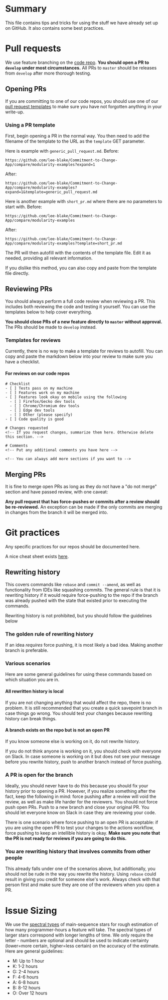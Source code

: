 # Summary
This file contains tips and tricks for using the stuff we have already set up on GitHub. It also contains some best practices.

# Pull requests
We use feature branching on the [code repo](https://github.com/lee-blake/Commitment-to-Change-App). **You should open a PR to `develop` under most circumstances.** All PRs to `master` should be releases from `develop` after more thorough testing.

## Opening PRs
If you are committing to one of our code repos, you should use one of our
[pull request templates](https://github.com/lee-blake/Commitment-to-Change-App/tree/master/.github/PULL_REQUEST_TEMPLATE) 
to make sure you have not forgotten anything in your write-up. 

### Using a PR template
First, begin opening a PR in the normal way. You then need to add the filename of the template to the URL as the `template` 
GET parameter.

Here is example with `generic_pull_request.md`. Before:
```
https://github.com/lee-blake/Commitment-to-Change-App/compare/modularity-examples?expand=1
```
After:
```
https://github.com/lee-blake/Commitment-to-Change-App/compare/modularity-examples?expand=1&template=generic_pull_request.md
```

Here is another example with `short_pr.md` where there are no parameters to start with. Before:
```
https://github.com/lee-blake/Commitment-to-Change-App/compare/modularity-examples
```
After:
```
https://github.com/lee-blake/Commitment-to-Change-App/compare/modularity-examples?template=short_pr.md
```

The PR will then autofill with the contents of the template file. Edit it as needed, providing all relevant information.

If you dislike this method, you can also copy and paste from the template file directly.

## Reviewing PRs
You should always perform a full code review when reviewing a PR. This includes both reviewing the code and testing 
it yourself. You can use the templates below to help cover everything.

**You should close PRs of a new feature directly to `master` without approval.** The PRs should be made to `develop` instead.

### Templates for reviews
Currently, there is no way to make a template for reviews to autofill. You can copy and paste the markdown below 
into your review to make sure you have a checklist.

#### For reviews on our code repos
```
# Checklist
- [ ] Tests pass on my machine
- [ ] Features work on my machine
- [ ] Features look okay on mobile using the following
  - [ ] Firefox/Gecko dev tools
  - [ ] Chrome/Chromium dev tools
  - [ ] Edge dev tools
  - [ ] Other (please specify)
- [ ] Code quality is good

# Changes requested
<!-- If you request changes, summarize them here. Otherwise delete this section. -->

# Comments
<!-- Put any additional comments you have here -->

<!-- You can always add more sections if you want to -->
```

## Merging PRs
It is fine to merge open PRs as long as they do not have a "do not merge" section and have passed review, with one caveat:

**Any pull request that has force-pushes or commits after a review should be re-reviewed.** An exception can be made if
the only commits are merging in changes from the branch it will be merged into.

# Git practices
Any specific practices for our repos should be documented here.

A nice cheat sheet exists [here](https://education.github.com/git-cheat-sheet-education.pdf).

## Rewriting history
This covers commands like `rebase` and `commit --amend`, as well as functionality from IDEs like squashing commits. The 
general rule is that it is rewriting history if it would require force-pushing to the repo if the branch was already 
pushed with the state that existed prior to executing the commands. 

Rewriting history is not prohibited, but you should follow the guidelines below

### The golden rule of rewriting history
If an idea *requires* force pushing, it is most likely a bad idea. Making another branch is preferable.

### Various scenarios
Here are some general guidelines for using these commands based on which situation you are in.

#### All rewritten history is local
If you are not changing anything that would affect the repo, there is no problem. It is still recommended that you create
a quick savepoint branch in case things go wrong. You should test your changes because rewriting history can break things.

#### A branch exists on the repo but is not an open PR
If you know someone else is working on it, do not rewrite history.

If you do not think anyone is working on it, you should check with everyone on Slack. In case someone is working on it
but does not see your message before you rewrite history, push to another branch instead of force pushing.

### A PR is open for the branch
Ideally, you should never have to do this because you should fix your history prior to opening a PR. However, if you
realize something after the fact, keep the following in mind: force pushing after a review will void the review, as well as 
make life harder for the reviewers. You should not force push open PRs. Push to a new branch and close your original PR. 
You should let everyone know on Slack in case they are reviewing your code. 

There is one scenario where force pushing to an open PR is acceptable: if you are using the open PR to test your changes
to the actions workflow, force pushing to keep an intellible history is okay. **Make sure you note that the PR is not ready
for reviews if you are going to do this.** 

### You are rewriting history that involves commits from other people
This already falls under one of the scenarios above, but additionally, you should not be rude in the way you rewrite
the history. Using `rebase` could result in giving you credit for someone else's work. Always check with that person
first and make sure they are one of the reviewers when you open a PR. 

# Issue Sizing
We use the [spectral types](https://en.wikipedia.org/wiki/Stellar_classification#Harvard_spectral_classification) of main-sequence stars for rough estimation of how many programmer-hours a feature will take. The spectral types of larger stars correspond with longer lengths of time. We only require the letter - numbers are optional and should be used to indicate certainty (lower=more certain, higher=less certain) on the accuracy of the estimate. Here are general guidelines:
- M: Up to 1 hour
- K: 1-2 hours
- G: 2-4 hours
- F: 4-6 hours
- A: 6-8 hours
- B: 8-12 hours
- O: Over 12 hours
